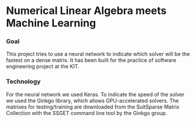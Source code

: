 # Numerical Linear Algebra meets Machine Learning

### Goal

This project tries to use a neural network to indicate which solver will be the fastest on a dense matrix.
It has been built for the practice of software engineering project at the KIT.

### Technology

For the neural network we used Keras.
To indicate the speed of the solver we used the Ginkgo library, which allows GPU-accelerated solvers.
The matrixes for testing/training are downloaded from the SuitSparse Matrix Collection with the SSGET command line tool by the Ginkgo group.